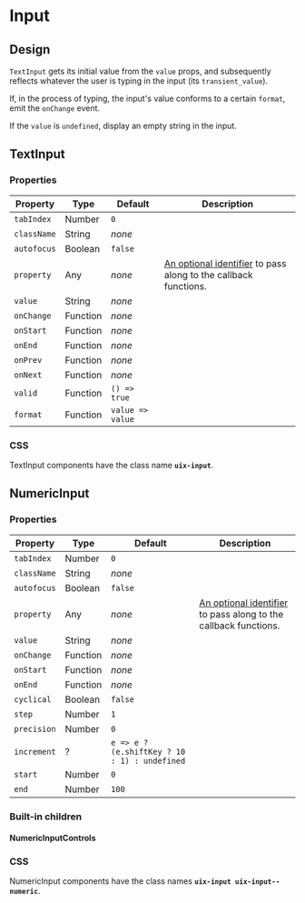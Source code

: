 # Input

## Design

`TextInput` gets its initial value from the `value` props, and subsequently reflects whatever the user is typing in the input (its `transient_value`).

If, in the process of typing, the input's value conforms to a certain `format`, emit the `onChange` event.

If the `value` is `undefined`, display an empty string in the input.

## TextInput

### Properties

Property | Type | Default | Description
-------- | ---- | ------- | -----------
`tabIndex` | Number | `0` |
`className` | String | _none_ |
`autofocus` | Boolean | `false` |
`property` | Any | _none_ | [An optional identifier][property] to pass along to the callback functions.
`value` | String | _none_ |  
`onChange` | Function | _none_ |
`onStart` | Function | _none_ |
`onEnd` | Function | _none_ |
`onPrev` | Function | _none_ |
`onNext` | Function | _none_ |
`valid` | Function | `() => true` | 
`format` | Function | `value => value` |

### CSS

TextInput components have the class name __`uix-input`__.

## NumericInput

### Properties

Property | Type | Default | Description
-------- | ---- | ------- | -----------
`tabIndex` | Number | `0` |
`className` | String | _none_ |
`autofocus` | Boolean | `false` |
`property` | Any | _none_ | [An optional identifier][property] to pass along to the callback functions.
`value` | String | _none_ |  
`onChange` | Function | _none_ |
`onStart` | Function | _none_ |
`onEnd` | Function | _none_ |
`cyclical` | Boolean | `false` |
`step` | Number | `1` |
`precision` | Number | `0` |
`increment` | ? | `e => e ? (e.shiftKey ? 10 : 1) : undefined` |
`start` | Number | `0` |
`end` | Number | `100` |

### Built-in children

#### NumericInputControls

### CSS

NumericInput components have the class names __`uix-input uix-input--numeric`__.


[property]: https://github.com/danburzo/react-recipes/blob/master/recipes/property-pattern.md